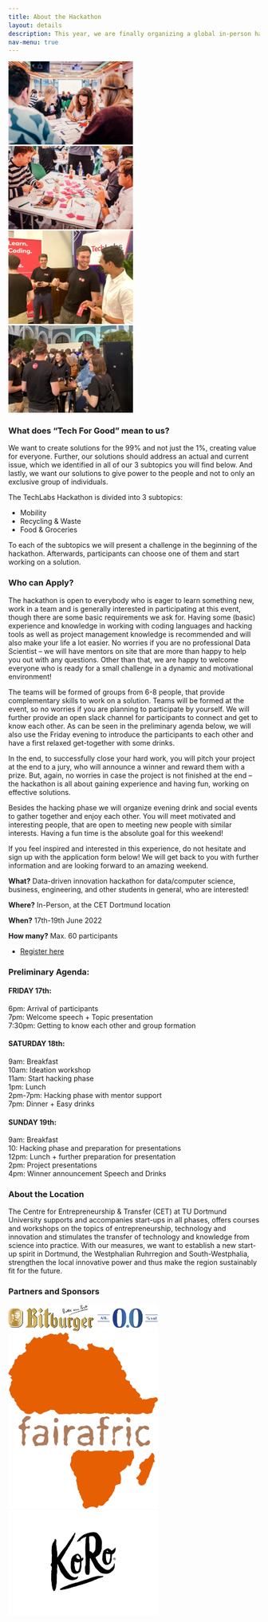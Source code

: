 ```yaml
---
title: About the Hackathon
layout: details
description: This year, we are finally organizing a global in-person hackathon, from the 17th to the 19th of June, under the topic “Tech For Good”.
nav-menu: true
---
```


<div class="center">
    <div class="row">
        <div class="column"><img src="assets/images/techies_muenster_1.jpg" width=250px/></div>
        <div class="column"><img src="assets/images/techies_muenster_2.jpg" width=250px></div>
        <div class="column"><img src="assets/images/techlabs_events_01.jpg" width=250px></div>
        <div class="column"><img src="assets/images/techlabs_events_02.jpg" width=250px></div>
        <!-- <div class="column"><img src="assets/images/techlabs_events_03.jpg" width=250px></div> -->
    </div>
</div>

### What does “Tech For Good” mean to us?
We want to create solutions for the 99% and not just the 1%, creating value for everyone. Further, our solutions should address an actual and current issue, which we identified in all of our 3 subtopics you will find below. And lastly, we want our solutions to give power to the people and not to only an exclusive group of individuals.

The TechLabs Hackathon is divided into 3 subtopics:
- Mobility
- Recycling & Waste
- Food & Groceries

To each of the subtopics we will present a challenge in the beginning of the hackathon. Afterwards, participants can choose one of them and start working on a solution.


### Who can Apply?
The hackathon is open to everybody who is eager to learn something new, work in a team and is generally interested in participating at this event, though there are some basic requirements we ask for. Having some (basic) experience and knowledge in working with coding languages and hacking tools as well as project management knowledge is recommended and will also make your life a lot easier. No worries if you are no professional Data Scientist – we will have mentors on site that are more than happy to help you out with any questions. Other than that, we are happy to welcome everyone who is ready for a small challenge in a dynamic and motivational environment!

The teams will be formed of groups from 6-8 people, that provide complementary skills to work on a solution. Teams will be formed at the event, so no worries if you are planning to participate by yourself. We will further provide an open slack channel for participants to connect and get to know each other. As can be seen in the preliminary agenda below, we will also use the Friday evening to introduce the participants to each other and have a first relaxed get-together with some drinks.


In the end, to successfully close your hard work, you will pitch your project at the end to a jury, who will announce a winner and reward them with a prize. But, again, no worries in case the project is not finished at the end – the hackathon is all about gaining experience and having fun, working on effective solutions.

Besides the hacking phase we will organize evening drink and social events to gather together and enjoy each other. You will meet motivated and interesting people, that are open to meeting new people with similar interests. Having a fun time is the absolute goal for this weekend!


If you feel inspired and interested in this experience, do not hesitate and sign up with the application form below! We will get back to you with further information and are looking forward to an amazing weekend.


**What?** Data-driven innovation hackathon for data/computer science, business, engineering, and other students in general, who are interested!

**Where?** In-Person, at the CET Dortmund location

**When?** 17th-19th June 2022

**How many?** Max. 60 participants
<ul class="actions">
    <li><a href="https://docs.google.com/forms/d/e/1FAIpQLSd2tDdalzrrjpD36jojuFZdMIIvYG3mYrypHNnkI-fx11hEyQ/viewform?usp=sf_link" class="button next scrolly">Register here</a></li>
</ul>


### Preliminary Agenda:

#### FRIDAY 17th:
6pm: Arrival of participants  
7pm: Welcome speech + Topic presentation  
7:30pm: Getting to know each other and group formation  

#### SATURDAY 18th:
9am: Breakfast  
10am: Ideation workshop  
11am: Start hacking phase  
1pm: Lunch  
2pm-7pm: Hacking phase with mentor support  
7pm: Dinner + Easy drinks  

#### SUNDAY 19th:
9am: Breakfast  
10: Hacking phase and preparation for presentations  
12pm: Lunch + further preparation for presentation  
2pm: Project presentations  
4pm: Winner announcement Speech and Drinks  

### About the Location
The Centre for Entrepreneurship & Transfer (CET) at TU Dortmund University supports and accompanies start-ups in all phases, offers courses and workshops on the topics of entrepreneurship, technology and innovation and stimulates the transfer of technology and knowledge from science into practice. With our measures, we want to establish a new start-up spirit in Dortmund, the Westphalian Ruhrregion and South-Westphalia, strengthen the local innovative power and thus make the region sustainably fit for the future.

### Partners and Sponsors
<div class="center">
    <div class="row">
        <div class="column"><img src="assets/images/bitburger_logo.png" width=300px/></div>
        <div class="column"><img src="assets/images/fairafric_logo.jpg" width=300px></div>
        <div class="column"><img src="assets/images/koro_logo.webp" width=300px></div>
    </div>
</div>